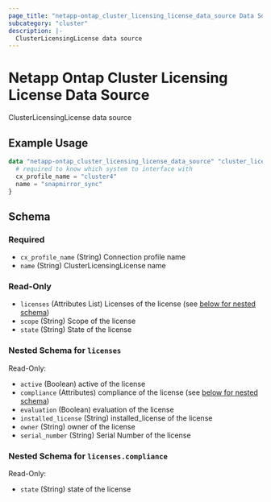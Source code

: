 ```yaml
---
page_title: "netapp-ontap_cluster_licensing_license_data_source Data Source - terraform-provider-netapp-ontap"
subcategory: "cluster"
description: |-
  ClusterLicensingLicense data source
---
```


# Netapp Ontap Cluster Licensing License Data Source

ClusterLicensingLicense data source
## Example Usage
```terraform
data "netapp-ontap_cluster_licensing_license_data_source" "cluster_licensing_license" {
  # required to know which system to interface with
  cx_profile_name = "cluster4"
  name = "snapmirror_sync"
}
```


<!-- schema generated by tfplugindocs -->
## Schema

### Required

- `cx_profile_name` (String) Connection profile name
- `name` (String) ClusterLicensingLicense name

### Read-Only

- `licenses` (Attributes List) Licenses of the license (see [below for nested schema](#nestedatt--licenses))
- `scope` (String) Scope of the license
- `state` (String) State of the license

<a id="nestedatt--licenses"></a>
### Nested Schema for `licenses`

Read-Only:

- `active` (Boolean) active of the license
- `compliance` (Attributes) compliance of the license (see [below for nested schema](#nestedatt--licenses--compliance))
- `evaluation` (Boolean) evaluation of the license
- `installed_license` (String) installed_license of the license
- `owner` (String) owner of the license
- `serial_number` (String) Serial Number of the license

<a id="nestedatt--licenses--compliance"></a>
### Nested Schema for `licenses.compliance`

Read-Only:

- `state` (String) state of the license


